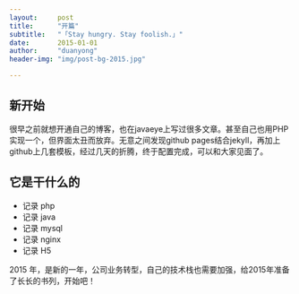 ```yaml
---
layout:     post
title:      "开篇"
subtitle:   "「Stay hungry. Stay foolish.」"
date:       2015-01-01
author:     "duanyong"
header-img: "img/post-bg-2015.jpg"

---
```




## 新开始

很早之前就想开通自己的博客，也在javaeye上写过很多文章。甚至自己也用PHP实现一个，但界面太丑而放弃。无意之间发现github pages结合jekyll，再加上github上几套模板，经过几天的折腾，终于配置完成，可以和大家见面了。

## 它是干什么的
+ 记录 php
+ 记录 java
+ 记录 mysql
+ 记录 nginx
+ 记录 H5


2015 年，是新的一年，公司业务转型，自己的技术栈也需要加强，给2015年准备了长长的书列，开始吧！